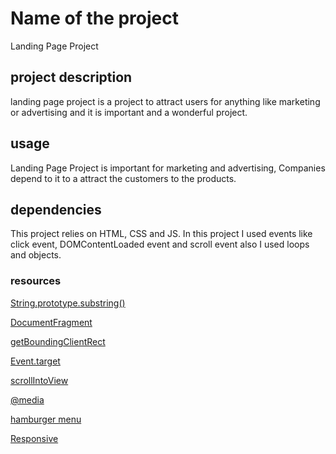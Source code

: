 # Name of the project

Landing Page Project

## project description

landing page project is a project to attract users for anything like marketing or advertising and it is important
and a wonderful project.

## usage

Landing Page Project is important for marketing and advertising, Companies depend to it to a attract the customers to the products.

## dependencies

This project relies on HTML, CSS and JS.
In this project I used events like click event, DOMContentLoaded event and scroll event also I used loops and objects.

### resources

[String.prototype.substring()](https://developer.mozilla.org/en-US/docs/Web/JavaScript/Reference/Global_Objects/String/substring)

[DocumentFragment](https://developer.mozilla.org/en-US/docs/Web/API/DocumentFragment)

[getBoundingClientRect](https://developer.mozilla.org/en-US/docs/Web/API/Element/getBoundingClientRect)

[Event.target](https://developer.mozilla.org/en-US/docs/Web/API/Event/target)

[scrollIntoView](https://developer.mozilla.org/en-US/docs/Web/API/Element/scrollIntoView)

[@media](https://developer.mozilla.org/en-US/docs/Web/CSS/@media)

[hamburger menu](https://dev.to/devggaurav/let-s-build-a-responsive-navbar-and-hamburger-menu-using-html-css-and-javascript-4gci)

[Responsive](https://www.w3schools.com/howto/howto_js_topnav_responsive.asp)
